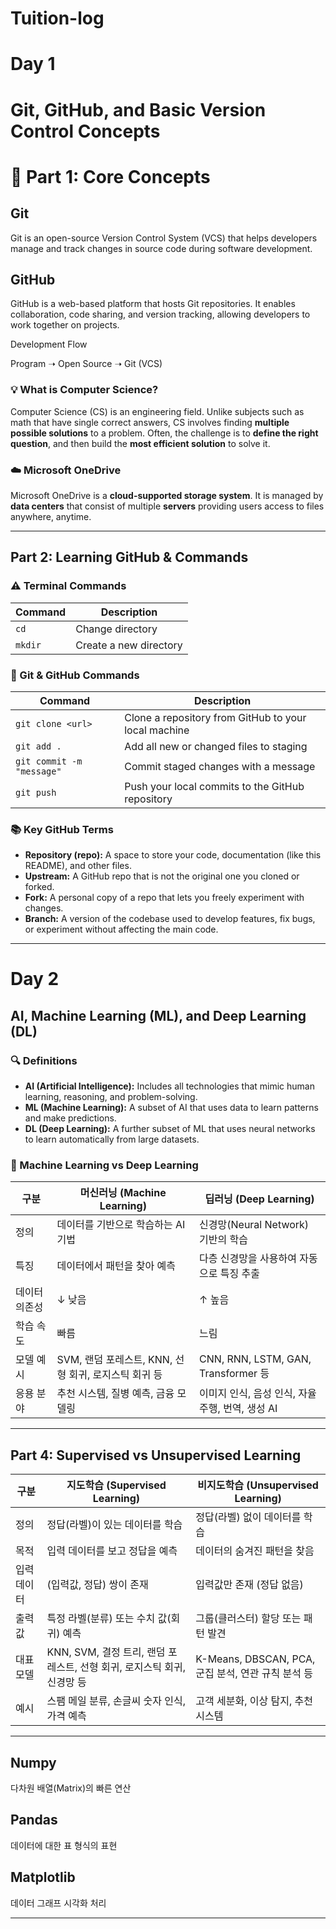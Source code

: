 # Tuition-log

# Day 1

# Git, GitHub, and Basic Version Control Concepts
# 📘 Part 1: Core Concepts
## Git
Git is an open-source Version Control System (VCS) that helps developers manage and track changes in source code during software development.

## GitHub
GitHub is a web-based platform that hosts Git repositories. It enables collaboration, code sharing, and version tracking, allowing developers to work together on projects.

Development Flow

Program ➝ Open Source ➝ Git (VCS)


### 💡 What is Computer Science?
Computer Science (CS) is an engineering field. Unlike subjects such as math that have single correct answers, CS involves finding **multiple possible solutions** to a problem. Often, the challenge is to **define the right question**, and then build the **most efficient solution** to solve it.

### ☁️ Microsoft OneDrive
Microsoft OneDrive is a **cloud-supported storage system**. It is managed by **data centers** that consist of multiple **servers** providing users access to files anywhere, anytime.

---

## Part 2: Learning GitHub & Commands

### ⚠️ Terminal Commands

| Command     | Description                   |
|-------------|-------------------------------|
| `cd`        | Change directory               |
| `mkdir`     | Create a new directory         |

### 🔁 Git & GitHub Commands

| Command                    | Description                                           |
|----------------------------|-------------------------------------------------------|
| `git clone <url>`          | Clone a repository from GitHub to your local machine |
| `git add .`                | Add all new or changed files to staging              |
| `git commit -m "message"`  | Commit staged changes with a message                 |
| `git push`                 | Push your local commits to the GitHub repository     |

### 📚 Key GitHub Terms

- **Repository (repo):** A space to store your code, documentation (like this README), and other files.
- **Upstream:** A GitHub repo that is not the original one you cloned or forked.
- **Fork:** A personal copy of a repo that lets you freely experiment with changes.
- **Branch:** A version of the codebase used to develop features, fix bugs, or experiment without affecting the main code.

---

# Day 2

## AI, Machine Learning (ML), and Deep Learning (DL)

### 🔍 Definitions

- **AI (Artificial Intelligence):** Includes all technologies that mimic human learning, reasoning, and problem-solving.
- **ML (Machine Learning):** A subset of AI that uses data to learn patterns and make predictions.
- **DL (Deep Learning):** A further subset of ML that uses neural networks to learn automatically from large datasets.


### 🤖 Machine Learning vs Deep Learning

| 구분              | 머신러닝 (Machine Learning)                                         | 딥러닝 (Deep Learning)                                         |
|-------------------|---------------------------------------------------------------------|----------------------------------------------------------------|
| 정의              | 데이터를 기반으로 학습하는 AI 기법                                  | 신경망(Neural Network) 기반의 학습                             |
| 특징              | 데이터에서 패턴을 찾아 예측                                          | 다층 신경망을 사용하여 자동으로 특징 추출                      |
| 데이터 의존성     | ↓ 낮음                                                               | ↑ 높음                                                         |
| 학습 속도         | 빠름                                                                 | 느림                                                           |
| 모델 예시         | SVM, 랜덤 포레스트, KNN, 선형 회귀, 로지스틱 회귀 등                | CNN, RNN, LSTM, GAN, Transformer 등                            |
| 응용 분야         | 추천 시스템, 질병 예측, 금융 모델링                                 | 이미지 인식, 음성 인식, 자율주행, 번역, 생성 AI               |

---

## Part 4: Supervised vs Unsupervised Learning

| 구분              | 지도학습 (Supervised Learning)                                      | 비지도학습 (Unsupervised Learning)                             |
|-------------------|---------------------------------------------------------------------|----------------------------------------------------------------|
| 정의              | 정답(라벨)이 있는 데이터를 학습                                     | 정답(라벨) 없이 데이터를 학습                                  |
| 목적              | 입력 데이터를 보고 정답을 예측                                      | 데이터의 숨겨진 패턴을 찾음                                    |
| 입력 데이터       | (입력값, 정답) 쌍이 존재                                            | 입력값만 존재 (정답 없음)                                     |
| 출력 값           | 특정 라벨(분류) 또는 수치 값(회귀) 예측                            | 그룹(클러스터) 할당 또는 패턴 발견                            |
| 대표 모델         | KNN, SVM, 결정 트리, 랜덤 포레스트, 선형 회귀, 로지스틱 회귀, 신경망 등 | K-Means, DBSCAN, PCA, 군집 분석, 연관 규칙 분석 등             |
| 예시              | 스팸 메일 분류, 손글씨 숫자 인식, 가격 예측                         | 고객 세분화, 이상 탐지, 추천 시스템                            |

---

## Numpy
다차원 배열(Matrix)의 빠른 연산

## Pandas
데이터에 대한 표 형식의 표현

## Matplotlib
데이터 그래프 시각화 처리

---




